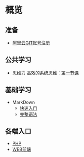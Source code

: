 # 概览

## 准备
- [阿里云GIT账号注册](/prepare/aliyunCode.md)

## 公共学习
- 思维力 高效的系统思维：[第一节课](https://st.h5.xiaoe-tech.com/st/2D3fz3s5Q)

## 基础学习
- MarkDown
    - [快速入门](http://wowubuntu.com/markdown/basic.html)
    - [完整语法](http://wowubuntu.com/markdown/index.html)

## 各端入口
- [PHP](/php/index.md)
- [WEB前端](/web/index.md)